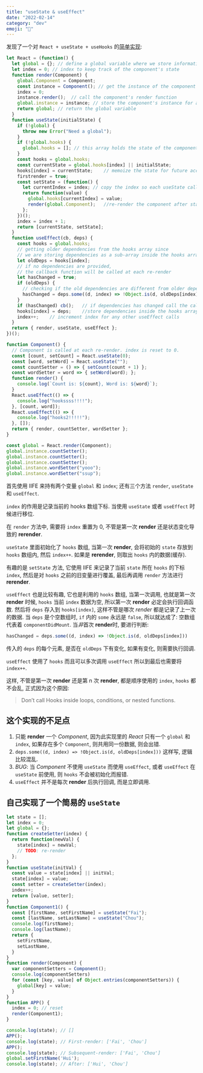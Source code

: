 ```yaml
---
title: "useState & useEffect"
date: "2022-02-14"
category: "dev"
emoji: "🎁"
---
```


发现了一个对 `React + useState + useHooks` 的[简单实现](https://medium.com/swlh/learn-by-implementing-reacts-usestate-and-useeffect-a-simplified-overview-ea8126705a88):

```javascript
let React = (function() {
  let global = {}; // define a global variable where we store information about the component
  let index = 0; // index to keep track of the component's state
  function render(Component) {
    global.Component = Component;
    const instance = Component(); // get the instance of the component
    index = 0;
    instance.render();  // call the component's render function
    global.instance = instance; // store the component's instance for any future calls of the component's functions
    return global; // return the global variable
  }
  function useState(initialState) {
    if (!global) {
      throw new Error("Need a global");
    }
    if (!global.hooks) {
      global.hooks = []; // this array holds the state of the component
    }
    const hooks = global.hooks;
    const currentState = global.hooks[index] || initialState; 
    hooks[index] = currentState;    // memoize the state for future access
    firstrender = true;
    const setState = (function() {
      let currentIndex = index; // copy the index so each useState call will have it's own "closed" value over index (currentIndex)
      return function(value) {
        global.hooks[currentIndex] = value;
        render(global.Component);   //re-render the component after state change
      };
    })();
    index = index + 1;
    return [currentState, setState];
  }
  function useEffect(cb, deps) {
    const hooks = global.hooks; 
    // getting older dependencies from the hooks array since 
    // we are storing dependencies as a sub-array inside the hooks array
    let oldDeps = hooks[index];
    // if no dependencies are provided, 
    // the callback function will be called at each re-render
    let hasChanged = true;    
    if (oldDeps) {
      // checking if the old dependencies are different from older dependencies
      hasChanged = deps.some((d, index) => !Object.is(d, oldDeps[index]));
    }
    if (hasChanged) cb();   // if dependencies has changed call the callback function.
    hooks[index] = deps;    //store dependencies inside the hooks array as a sub-array
    index++;    // increment index for any other useEffect calls
  } 
  return { render, useState, useEffect };
})();

function Component() {
  // Component is called at each re-render. index is reset to 0.
  const [count, setCount] = React.useState(0);
  const [word, setWord] = React.useState("");
  const countSetter = () => { setCount(count + 1) };
  const wordSetter = word => { setWord(word); };
  function render() {
    console.log(`Count is: ${count}, Word is: ${word}`);
  }
  React.useEffect(() => {
    console.log("hookssss!!!!");
  }, [count, word]);
  React.useEffect(() => {
    console.log("hooks2!!!!!");
  }, []);
  return { render, countSetter, wordSetter };
}

const global = React.render(Component);
global.instance.countSetter();
global.instance.countSetter();
global.instance.countSetter();
global.instance.wordSetter("yooo");
global.instance.wordSetter("ssup");
```

首先使用 IIFE 来持有两个变量 `global` 和 `index`; 还有三个方法 `render`, `useState` 和 `useEffect`.

`index` 的作用是记录当前的 hooks 数组下标. 当使用 `useState` 或者 `useEffect` 时候进行移位.

在 `render` 方法中, 需要将 `index` 重置为 0, 不管是第一次 **render** 还是状态变化导致的 **rerender**.

`useState` 里面初始化了 `hooks` 数组, 当第一次 **render**, 会将初始的 `state` 存放到 `hooks` 数组内, 然后 `index++`. 如果是 **rerender**, 则取出 `hooks` 内的数据(缓存).

有趣的是 `setState` 方法, 它使用 IIFE 来记录了当前 `state` 所在 `hooks` 的下标 `index`, 然后是对 `hooks` 之前的旧变量进行覆盖, 最后再调用 `render` 方法进行 **rerender**.

`useEffect` 也是比较有趣, 它也是利用的 `hooks` 数组, 当第一次调用, 也就是第一次 **render** 时候, `hooks` 当前 `index` 数据为空, 所以第一次 **render** 必定会执行回调函数. 然后将 `deps` 存入到 `hooks[index]`, 这样不管是哪次 *render* 都是记录了上一次的数据. 当 `deps` 是个空数组时, `if` 内的 `some` 永远是 `false`, 所以就达成了: 空数组代表着 `componentDidMount`. 当*非*首次 **render**时, 要进行判断:

```javascript
hasChanged = deps.some((d, index) => !Object.is(d, oldDeps[index]))
```

传入的 `deps` 的每个元素, 是否在 `oldDeps` 下有变化, 如果有变化, 则需要执行回调.

`useEffect` 使用了 `hooks` 而且可以多次调用 `useEffect` 所以到最后也需要将 `index++`.

这样, 不管是第一次 **render** 还是第 n 次 **render**, 都是顺序使用的 `index`, `hooks` 都不会乱, 正式因为这个原因:

> Don’t call Hooks inside loops, conditions, or nested functions.

## 这个实现的不足点

1. 只能 **render** 一个 *Component*, 因为此实现里的 *React* 只有一个 `global` 和 `index`, 如果存在多个 `Component`, 则共用同一份数据, 则会出错.
2. `deps.some((d, index) => !Object.is(d, oldDeps[index]))` 这样写, 逻辑比较混乱.
3. *BUG*: 当 *Component* 不使用 `useState` 而使用 `useEffect`, 或者 `useEffect` 在 `useState` 前使用, 则 `hooks` 不会被初始化而报错. 
4. `useEffect` 并不是每次 **render** 后执行回调, 而是立即调用.


## 自己实现了一个简易的 `useState`

```javascript
let state = [];
let index = 0;
let global = {};
function createSetter(index) {
  return function(newVal) {
    state[index] = newVal;
    // TODO: re-render
  };
}
function useState(initVal) {
  const value = state[index] || initVal;
  state[index] = value;
  const setter = createSetter(index);
  index++;
  return [value, setter];
}
function Component1() {
  const [firstName, setFirstName] = useState("Fai");
  const [lastName, setLastName] = useState("Chou");
  console.log(firstName);
  console.log(lastName);
  return {
    setFirstName,
    setLastName,
  }
}
function render(Component) {
  var componentSetters = Component();
  console.log(componentSetters)
  for (const [key, value] of Object.entries(componentSetters)) {
    global[key] = value;
  }
}
function APP() {
  index = 0; // reset
  render(Component1);
}

console.log(state); // []
APP();
console.log(state); // First-render: ['Fai', 'Chou']
APP();
console.log(state); // Subsequent-render: ['Fai', 'Chou']
global.setFirstName('Hui');
console.log(state); // After: ['Hui', 'Chou']

```
